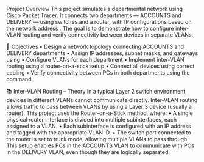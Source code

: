 Project Overview
This project simulates a departmental network using Cisco Packet Tracer. It connects two departments — ACCOUNTS and DELIVERY — using switches and a router, with IP configurations based on the network address . The goal is to demonstrate how to configure inter-VLAN routing and verify connectivity between devices in separate VLANs.

🎯 Objectives
• 	Design a network topology connecting ACCOUNTS and DELIVERY departments
• 	Assign IP addresses, subnet masks, and gateways using 
• 	Configure VLANs for each department
• 	Implement inter-VLAN routing using a router-on-a-stick setup
• 	Connect all devices using correct cabling
• 	Verify connectivity between PCs in both departments using the  command

📚 Inter-VLAN Routing – Theory
In a typical Layer 2 switch environment, devices in different VLANs cannot communicate directly. Inter-VLAN routing allows traffic to pass between VLANs by using a Layer 3 device (usually a router). This project uses the Router-on-a-Stick method, where:
• 	A single physical router interface is divided into multiple subinterfaces, each assigned to a VLAN.
• 	Each subinterface is configured with an IP address and tagged with the appropriate VLAN ID.
• 	The switch port connected to the router is set to trunk mode, allowing multiple VLANs to pass through.
This setup enables PCs in the ACCOUNTS VLAN to communicate with PCs in the DELIVERY VLAN, even though they are logically separated.
